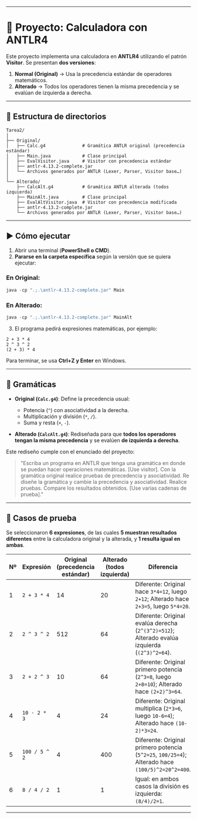 

---

# 📘 Proyecto: Calculadora con ANTLR4

Este proyecto implementa una calculadora en **ANTLR4** utilizando el patrón **Visitor**.
Se presentan **dos versiones**:

1. **Normal (Original)** → Usa la precedencia estándar de operadores matemáticos.
2. **Alterado** → Todos los operadores tienen la misma precedencia y se evalúan de izquierda a derecha.

---

## 📂 Estructura de directorios

```
Tarea2/
│
├── Original/
│   ├── Calc.g4              # Gramática ANTLR original (precedencia estándar)
│   ├── Main.java            # Clase principal
│   ├── EvalVisitor.java     # Visitor con precedencia estándar
│   ├── antlr-4.13.2-complete.jar
│   └── Archivos generados por ANTLR (Lexer, Parser, Visitor base…)
│
└── Alterado/
    ├── CalcAlt.g4           # Gramática ANTLR alterada (todos izquierda)
    ├── MainAlt.java         # Clase principal
    ├── EvalAltVisitor.java  # Visitor con precedencia modificada
    ├── antlr-4.13.2-complete.jar
    └── Archivos generados por ANTLR (Lexer, Parser, Visitor base…)
```

---

## ▶️ Cómo ejecutar

1. Abrir una terminal (**PowerShell o CMD**).
2. **Pararse en la carpeta específica** según la versión que se quiera ejecutar:

### En **Original**:

```powershell
java -cp ".;.\antlr-4.13.2-complete.jar" Main
```

### En **Alterado**:

```powershell
java -cp ".;.\antlr-4.13.2-complete.jar" MainAlt
```

3. El programa pedirá expresiones matemáticas, por ejemplo:

```
2 + 3 * 4
2 ^ 3 ^ 2
(2 + 3) * 4
```

Para terminar, se usa **Ctrl+Z y Enter** en Windows.

---

## 📑 Gramáticas

* **Original (`Calc.g4`)**:
  Define la precedencia usual:

  * Potencia (`^`) con asociatividad a la derecha.
  * Multiplicación y división (`*`, `/`).
  * Suma y resta (`+`, `-`).

* **Alterado (`CalcAlt.g4`)**:
  Rediseñada para que **todos los operadores tengan la misma precedencia** y se evalúen **de izquierda a derecha**.

Este rediseño cumple con el enunciado del proyecto:

> "Escriba un programa en ANTLR que tenga una gramática en donde se puedan hacer operaciones matemáticas. [Use visitor].
> Con la gramática original realice pruebas de precedencia y asociatividad.
> Re diseñe la gramática y cambie la precedencia y asociatividad. Realice pruebas.
> Compare los resultados obtenidos. [Use varias cadenas de prueba]."

---

## 🧪 Casos de prueba

Se seleccionaron **6 expresiones**, de las cuales **5 muestran resultados diferentes** entre la calculadora original y la alterada, y **1 resulta igual en ambas**.

| Nº | Expresión     | Original (precedencia estándar) | Alterado (todos izquierda) | Diferencia                                                                                       |
| -- | ------------- | ------------------------------- | -------------------------- | ------------------------------------------------------------------------------------------------ |
| 1  | `2 + 3 * 4`   | 14                              | 20                         | Diferente: Original hace `3*4=12`, luego `2+12`; Alterado hace `2+3=5`, luego `5*4=20`.          |
| 2  | `2 ^ 3 ^ 2`   | 512                             | 64                         | Diferente: Original evalúa derecha (`2^(3^2)=512`); Alterado evalúa izquierda (`(2^3)^2=64`).    |
| 3  | `2 + 2 ^ 3`   | 10                              | 64                         | Diferente: Original primero potencia (`2^3=8`, luego `2+8=10`); Alterado hace `(2+2)^3=64`.      |
| 4  | `10 - 2 * 3`  | 4                               | 24                         | Diferente: Original multiplica (`2*3=6`, luego `10-6=4`); Alterado hace `(10-2)*3=24`.           |
| 5  | `100 / 5 ^ 2` | 4                               | 400                        | Diferente: Original primero potencia (`5^2=25`, `100/25=4`); Alterado hace `(100/5)^2=20^2=400`. |
| 6  | `8 / 4 / 2`   | 1                               | 1                          | Igual: en ambos casos la división es izquierda: `(8/4)/2=1`.                                     |

---

